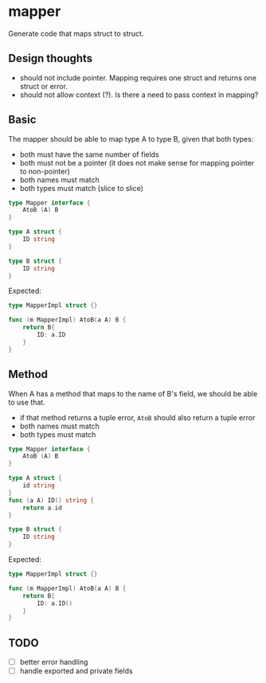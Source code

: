 # mapper

Generate code that maps struct to struct.

## Design thoughts
- should not include pointer. Mapping requires one struct and returns one struct or error.
- should not allow context (?). Is there a need to pass context in mapping?


## Basic

The mapper should be able to map type A to type B, given that both types:

- both must have the same number of fields
- both must not be a pointer (it does not make sense for mapping pointer to non-pointer)
- both names must match
- both types must match (slice to slice)

```go
type Mapper interface {
	AtoB (A) B
}

type A struct {
	ID string
}

type B struct {
	ID string
}
```

Expected:

```go
type MapperImpl struct {}

func (m MapperImpl) AtoB(a A) B {
	return B{
		ID: a.ID
	}
}
```

## Method


When A has a method that maps to the name of B's field, we should be able to use that.

- if that method returns a tuple error, `AtoB` should also return a tuple error
- both names must match
- both types must match

```go
type Mapper interface {
	AtoB (A) B
}

type A struct {
	id string
}
func (a A) ID() string {
	return a.id
}

type B struct {
	ID string
}
```

Expected:
```go
type MapperImpl struct {}

func (m MapperImpl) AtoB(a A) B {
	return B{
		ID: a.ID()
	}
}
```

## TODO

- [ ] better error handling
- [ ] handle exported and private fields
